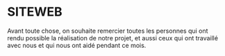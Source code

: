 # SITEWEB
Avant toute chose, on souhaite remercier toutes les personnes qui ont rendu possible la réalisation de notre projet, et aussi ceux qui ont travaillé avec nous et qui nous ont aidé pendant ce mois.
